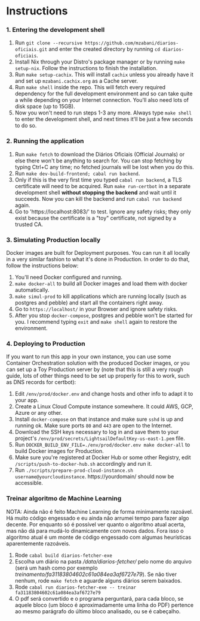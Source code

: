 # Instructions

### 1. Entering the development shell

1. Run `git clone --recursive https://github.com/mzabani/diarios-oficiais.git` and enter the created directory by running `cd diarios-oficiais`.
2. Install Nix through your Distro's package manager or by running `make setup-nix`. Follow the instructions to finish the installation.
3. Run `make setup-cachix`. This will install `cachix` unless you already have it and set up `mzabani.cachix.org` as a Cache server.
4. Run `make shell` inside the repo. This will fetch every required dependency for the full development environment and so can take quite a while depending on your Internet connection. You'll also need lots of disk space (up to 15GB).
5. Now you won't need to run steps 1-3 any more. Always type `make shell` to enter the development shell, and next times it'll be just a few seconds to do so.

### 2. Running the application

1. Run `make fetch` to download the Diários Oficiais (Official Journals) or else there won't be anything to search for. You can stop fetching by typing Ctrl+C any time; no fetched journals will be lost when you do this.
2. Run `make dev-build-frontend; cabal run backend`.
3. Only if this is the very first time you typed `cabal run backend`, a TLS certificate will need to be acquired. Run `make run-certbot` in a separate development shell **without stopping the backend** and wait until it succeeds. Now you can kill the backend and run `cabal run backend` again.
4. Go to 'https://localhost:8083/' to test. Ignore any safety risks; they only exist because the certificate is a "toy" certificate, not signed by a trusted CA.

### 3. Simulating Production locally

Docker images are built for Deployment purposes. You can run it all locally in a very similar fashion to what it's done in Production. In order to do that, follow the instructions below:

1. You'll need Docker configured and running.
2. `make docker-all` to build all Docker images and load them with docker automatically.
3. `make simul-prod` to kill applications which are running locally (such as postgres and pebble) and start all the containers right away.
4. Go to `https://localhost/` in your Browser and ignore safety risks.
5. After you stop `docker-compose`, postgres and pebble won't be started for you. I recommend typing `exit` and `make shell` again to restore the environment.

### 4. Deploying to Production

If you want to run this app in your own instance, you can use some Container Orchestration solution with the produced Docker images, or you can set up a Toy
Production server by (note that this is still a very rough guide, lots of other things need to be set up properly for this to work, such as DNS records for certbot):

1. Edit `/env/prod/docker.env` and change hosts and other info to adapt it to your app.
2. Create a Linux Cloud Compute instance somewhere. It could AWS, GCP, Azure or any other.
3. Install `docker-compose` on that instance and make sure `sshd` is up and running ok. Make sure ports `80` and `443` are open to the Internet.
4. Download the SSH keys necessary to log in and save them to your project's `/env/prod/secrets/LightsailDefaultKey-us-east-1.pem` file.
5. Run `DOCKER_BUILD_ENV_FILE=./env/prod/docker.env make docker-all` to build Docker images for Production.
6. Make sure you're registered at Docker Hub or some other Registry, edit `/scripts/push-to-docker-hub.sh` accordingly and run it.
7. Run `./scripts/prepare-prod-cloud-instance.sh username@yourcloudinstance`. https://yourdomain/ should now be accessible.

### Treinar algoritmo de Machine Learning

NOTA: Ainda não é feito Machine Learning de forma minimamente razoável. Há muito código engessado e eu ainda não arrumei tempo
para fazer algo decente. Por enquanto só é possível ver quanto o algoritmo atual acerta, mas não dá para mudá-lo dinamicamente
com novos dados. Fora isso o algoritmo atual é um monte de código engessado com algumas heurísticas aparentemente razoáveis.

1. Rode `cabal build diarios-fetcher-exe`
2. Escolha um diário na pasta */data/diarios-fetcher/* pelo nome do arquivo (será um hash como por exemplo *treinamento/fa31183804602c61a084ea3af6727e79*). Se não tiver nenhum, rode `make fetch` e aguarde alguns diários serem baixados.
3. Rode `cabal run diarios-fetcher-exe -- treinar fa31183804602c61a084ea3af6727e79`
4. O pdf será convertido e o programa perguntará, para cada bloco, se aquele bloco (um bloco é aproximadamente uma linha do PDF) pertence ao mesmo parágrafo do último bloco analisado, ou se é cabeçalho.  
